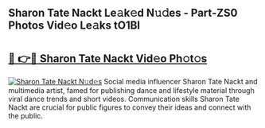 ## Sharon Tate Nackt Le𝚊k𝚎d N𝚞𝚍es - Part-ZS0 Photos Vid𝚎o Le𝚊ks tO1BI

# <h2><a href="http://fb6y9o.evod.top/?m=Sharon+Tate+Nackt">🔗 👉🔴 Sharon Tate Nackt Vid𝚎o Ph𝚘t𝚘s</a></h2>

[![Sharon Tate Nackt N𝚞d𝚎s](https://i.imgur.com/8V9OHl7.gif)](http://fb6y9o.evod.top/?m=Sharon+Tate+Nackt)
Social media influencer Sharon Tate Nackt and multimedia artist, famed for publishing dance and lifestyle material through viral dance trends and short videos. Communication skills Sharon Tate Nackt are crucial for public figures to convey their ideas and connect with the public. 
